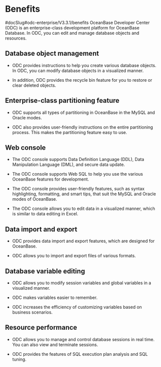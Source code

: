 Benefits 
=============================
#docSlug#odc-enterprise/V3.3.1/benefits
OceanBase Developer Center (ODC) is an enterprise-class development platform for OceanBase Database. In ODC, you can edit and manage database objects and resources. 

Database object management 
-----------------------------------

* ODC provides instructions to help you create various database objects. In ODC, you can modify database objects in a visualized manner.

  

* In addition, ODC provides the recycle bin feature for you to restore or clear deleted objects.

  




Enterprise-class partitioning feature 
----------------------------------------------

* ODC supports all types of partitioning in OceanBase in the MySQL and Oracle modes.

  

* ODC also provides user-friendly instructions on the entire partitioning process. This makes the partitioning feature easy to use.

  




Web console 
--------------------

* The ODC console supports Data Definition Language (DDL), Data Manipulation Language (DML), and secure data update.

  

* The ODC console supports Web SQL to help you use the various OceanBase features for development.

  

* The ODC console provides user-friendly features, such as syntax highlighting, formatting, and smart tips, that suit the MySQL and Oracle modes of OceanBase.

  

* The ODC console allows you to edit data in a visualized manner, which is similar to data editing in Excel.

  




Data import and export 
-------------------------------

* ODC provides data import and export features, which are designed for OceanBase.

  

* ODC allows you to import and export files of various formats.

  




Database variable editing 
----------------------------------

* ODC allows you to modify session variables and global variables in a visualized manner.

  

* ODC makes variables easier to remember.

  

* ODC increases the efficiency of customizing variables based on business scenarios.

  




Resource performance 
-----------------------------

* ODC allows you to manage and control database sessions in real time. You can also view and terminate sessions.

  

* ODC provides the features of SQL execution plan analysis and SQL tuning.

  



